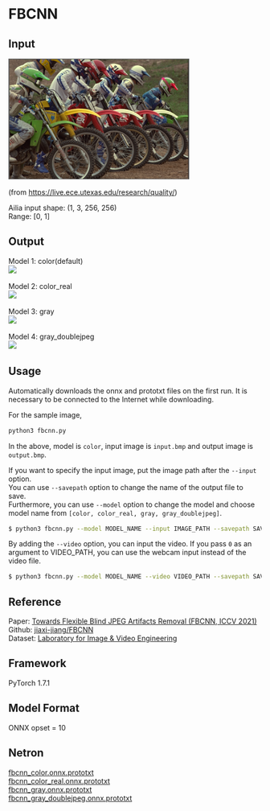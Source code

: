 # FBCNN

## Input
<img src='input.bmp' width='360px'>

(from https://live.ece.utexas.edu/research/quality/)

Ailia input shape: (1, 3, 256, 256)  
Range: [0, 1]

## Output
Model 1: color(default)  
<img src='output_color.bmp' width='360px'>

Model 2: color_real    
<img src='output_color_real.bmp' width='360px'>

Model 3: gray    
<img src='output_gray.bmp' width='360px'>

Model 4: gray_doublejpeg    
<img src='output_gray_doublejpeg.bmp' width='360px'>

## Usage
Automatically downloads the onnx and prototxt files on the first run.
It is necessary to be connected to the Internet while downloading.

For the sample image,
``` bash
python3 fbcnn.py
```
In the above, model is `color`, input image is `input.bmp` and output image is `output.bmp`.

If you want to specify the input image, put the image path after the `--input` option.  
You can use `--savepath` option to change the name of the output file to save.    
Furthermore, you can use `--model` option to change the model and choose model name from `[color, color_real, gray, gray_doublejpeg]`.
```bash
$ python3 fbcnn.py --model MODEL_NAME --input IMAGE_PATH --savepath SAVE_IMAGE_PATH
```

By adding the `--video` option, you can input the video.
If you pass `0` as an argument to VIDEO_PATH, you can use the webcam input instead of the video file.
```bash
$ python3 fbcnn.py --model MODEL_NAME --video VIDEO_PATH --savepath SAVE_VIDEO_PATH

```

## Reference
Paper: [Towards Flexible Blind JPEG Artifacts Removal (FBCNN, ICCV 2021)](https://arxiv.org/pdf/2109.14573.pdf)    
Github: [jiaxi-jiang/FBCNN](https://github.com/jiaxi-jiang/FBCNN)    
Dataset: [Laboratory for Image & Video Engineering](https://live.ece.utexas.edu/research/quality/)

## Framework
PyTorch 1.7.1

## Model Format
ONNX opset = 10

## Netron

[fbcnn_color.onnx.prototxt](https://netron.app/?url=https://storage.googleapis.com/ailia-models/fbcnn/fbcnn_color.onnx.prototxt)    
[fbcnn_color_real.onnx.prototxt](https://netron.app/?url=https://storage.googleapis.com/ailia-models/fbcnn/fbcnn_color_real.onnx.prototxt)    
[fbcnn_gray.onnx.prototxt](https://netron.app/?url=https://storage.googleapis.com/ailia-models/fbcnn/fbcnn_gray.onnx.prototxt)    
[fbcnn_gray_doublejpeg.onnx.prototxt](https://netron.app/?url=https://storage.googleapis.com/ailia-models/fbcnn/fbcnn_gray_doublejpeg.onnx.prototxt)

